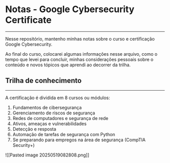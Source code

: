 # Notas - Google Cybersecurity Certificate
---
Nesse repositório, mantenho minhas notas sobre o curso e certificação Google Cybersecurity.

Ao final do curso, colocarei algumas informações nesse arquivo, como o tempo que levei para concluir, minhas considerações pessoais sobre o conteúdo e novos tópicos que aprendi ao decorrer da trilha.

## Trilha de conhecimento
---
A certificação é dividida em 8 cursos ou módulos:

1. Fundamentos de cibersegurança
2. Gerenciamento de riscos de segurança
3. Redes de computadores e segurança de rede
4. Ativos, ameaças e vulnerabilidades
5. Detecção e resposta
6. Automação de tarefas de segurança com Python
7. Se preparando para empregos na área de segurança (CompTIA Security+)

![[Pasted image 20250519082808.png]]